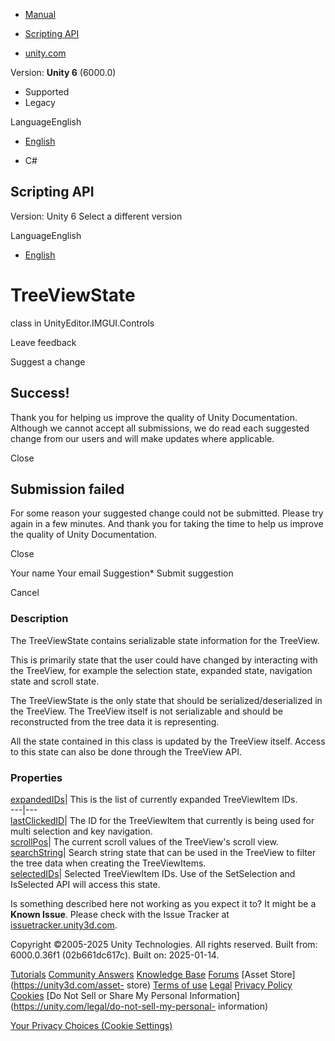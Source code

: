 [ ]()

  * [Manual](../Manual/index.html)
  * [Scripting API](../ScriptReference/index.html)

  * [unity.com](https://unity.com/)

Version: **Unity 6** (6000.0)

  * Supported
  * Legacy

LanguageEnglish

  * [English]()

  * C#

[ ](https://docs.unity3d.com)

## Scripting API

Version: Unity 6 Select a different version

LanguageEnglish

  * [English]()

# TreeViewState

class in UnityEditor.IMGUI.Controls

Leave feedback

Suggest a change

## Success!

Thank you for helping us improve the quality of Unity Documentation. Although
we cannot accept all submissions, we do read each suggested change from our
users and will make updates where applicable.

Close

## Submission failed

For some reason your suggested change could not be submitted. Please <a>try
again</a> in a few minutes. And thank you for taking the time to help us
improve the quality of Unity Documentation.

Close

Your name Your email Suggestion* Submit suggestion

Cancel

[ ]()

### Description

The TreeViewState contains serializable state information for the TreeView.

This is primarily state that the user could have changed by interacting with
the TreeView, for example the selection state, expanded state, navigation
state and scroll state.  
  
The TreeViewState is the only state that should be serialized/deserialized in
the TreeView. The TreeView itself is not serializable and should be
reconstructed from the tree data it is representing.  
  
All the state contained in this class is updated by the TreeView itself.
Access to this state can also be done through the TreeView API.

### Properties

[expandedIDs](IMGUI.Controls.TreeViewState-expandedIDs.html)| This is the list
of currently expanded TreeViewItem IDs.  
---|---  
[lastClickedID](IMGUI.Controls.TreeViewState-lastClickedID.html)| The ID for
the TreeViewItem that currently is being used for multi selection and key
navigation.  
[scrollPos](IMGUI.Controls.TreeViewState-scrollPos.html)| The current scroll
values of the TreeView's scroll view.  
[searchString](IMGUI.Controls.TreeViewState-searchString.html)| Search string
state that can be used in the TreeView to filter the tree data when creating
the TreeViewItems.  
[selectedIDs](IMGUI.Controls.TreeViewState-selectedIDs.html)| Selected
TreeViewItem IDs. Use of the SetSelection and IsSelected API will access this
state.  
  
Is something described here not working as you expect it to? It might be a
**Known Issue**. Please check with the Issue Tracker at
[issuetracker.unity3d.com](https://issuetracker.unity3d.com).

Copyright ©2005-2025 Unity Technologies. All rights reserved. Built from:
6000.0.36f1 (02b661dc617c). Built on: 2025-01-14.

[Tutorials](https://unity3d.com/learn) [Community
Answers](https://answers.unity3d.com) [Knowledge
Base](https://support.unity3d.com/hc/en-us)
[Forums](https://forum.unity3d.com) [Asset Store](https://unity3d.com/asset-
store) [Terms of use](https://docs.unity3d.com/Manual/TermsOfUse.html)
[Legal](https://unity.com/legal) [Privacy
Policy](https://unity.com/legal/privacy-policy)
[Cookies](https://unity.com/legal/cookie-policy) [Do Not Sell or Share My
Personal Information](https://unity.com/legal/do-not-sell-my-personal-
information)

[Your Privacy Choices (Cookie Settings)](javascript:void\(0\);)

